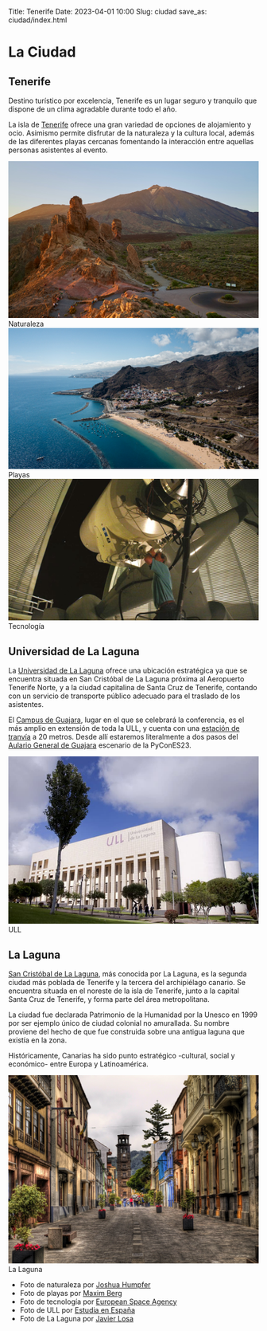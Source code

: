 Title: Tenerife
Date: 2023-04-01 10:00
Slug: ciudad
save_as: ciudad/index.html


# La Ciudad

## Tenerife

Destino turístico por excelencia, Tenerife es un lugar seguro y tranquilo que
dispone de un clima agradable durante todo el año.


La isla de [Tenerife](https://www.holaislascanarias.com/tenerife/) ofrece una
gran variedad de opciones de alojamiento y ocio. Asimismo permite disfrutar de
la naturaleza y la cultura local, además de las diferentes playas cercanas
fomentando la interacción entre aquellas personas asistentes al evento.

<div class="center">
  <div class="item">
    <div class="polaroid">
      <img src="/theme/assets/images/ciudad/naturaleza.jpg" />
      <div class="caption">Naturaleza</div>
    </div>
  </div>

  <div class="item">
    <div class="polaroid">
      <img src="/theme/assets/images/ciudad/playas.jpg" />
      <div class="caption">Playas</div>
    </div>
  </div>

  <div class="item">
    <div class="polaroid">
      <img src="/theme/assets/images/ciudad/tecnologia.jpg" />
      <div class="caption">Tecnología</div>
    </div>
  </div>
</div>


## Universidad de La Laguna

La [Universidad de La Laguna](https://www.ull.es/) ofrece una ubicación
estratégica ya que se encuentra situada en San Cristóbal de La Laguna próxima
al Aeropuerto Tenerife Norte, y a la ciudad capitalina de Santa Cruz de
Tenerife, contando con un servicio de transporte público adecuado para el
traslado de los asistentes.

El [Campus de
Guajara](https://www.ull.es/la-universidad/campus/#campus_guajara), lugar en el
que se celebrará la conferencia, es el más amplio en extensión de toda la ULL,
y cuenta con una [estación de tranvía](https://goo.gl/maps/tZ9eQTcGebhxqZ9P8)
a 20 metros. Desde allí estaremos literalmente a dos pasos del
[Aulario General de Guajara](https://www.ull.es/portal/puertas-abiertas/aulario-general-de-guajara/)
escenario de la PyConES23.

<div class="center">
  <div class="item">
    <div class="polaroid">
      <img src="/theme/assets/images/ciudad/ull.jpg" />
      <div class="caption">ULL</div>
    </div>
  </div>
</div>

## La Laguna

[San Cristóbal de La Laguna](https://turismo.aytolalaguna.es/), más conocida
por La Laguna, es la segunda ciudad más poblada de Tenerife y la tercera del
archipiélago canario. Se encuentra situada en el noreste de la isla de
Tenerife, junto a la capital Santa Cruz de Tenerife, y forma parte del área
metropolitana.

La ciudad fue declarada Patrimonio de la Humanidad por la Unesco en 1999 por
ser ejemplo único de ciudad colonial no amurallada. Su nombre proviene del
hecho de que fue construida sobre una antigua laguna que existía en la zona.

Históricamente, Canarias ha sido punto estratégico -cultural, social
y económico- entre Europa y Latinoamérica.

<div class="center">
  <div class="item">
    <div class="polaroid">
      <img src="/theme/assets/images/ciudad/lalaguna.jpg" />
      <div class="caption">La Laguna</div>
    </div>
  </div>
</div>

* Foto de naturaleza por
  [Joshua Humpfer](https://unsplash.com/@jhvisuals_de?utm_source=unsplash&utm_medium=referral&utm_content=creditCopyText)
* Foto de playas por
  [Maxim Berg](https://unsplash.com/@maxberg?utm_source=unsplash&utm_medium=referral&utm_content=creditCopyText)
* Foto de tecnología por
  [European Space Agency](https://flickr.com/photos/europeanspaceagency/33199668323/)
* Foto de ULL por
  [Estudia en España](https://www.estudia-en-espana.com/mejores-universidades-de-espana/universidad-de-la-laguna/)
* Foto de La Laguna por
  [Javier Losa](https://www.flickr.com/photos/javier_losa/6700465521/)
